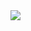 <a href="https://www.facebook.com/AdnaNation.Me">
<img src="https://i.ibb.co/9hhNyzZ/Blue-and-White-Gradient-Web-Developer-Linked-In-Article-Cover-Image.gif" />
</a>
